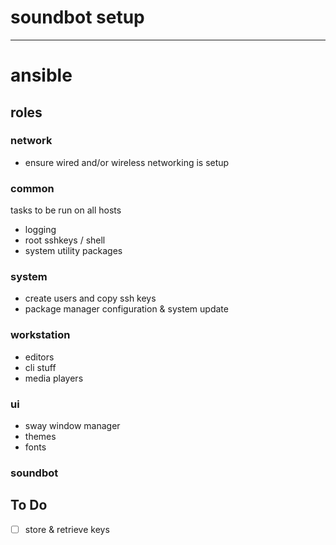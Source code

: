 # soundbot setup
---
# ansible


## roles

### network
  * ensure wired and/or wireless networking is setup

### common
tasks to be run on all hosts

  * logging
  * root sshkeys / shell
  * system utility packages

### system

  * create users and copy ssh keys
  * package manager configuration & system update

### workstation
  * editors
  * cli stuff
  * media players

### ui
  * sway window manager
  * themes
  * fonts

### soundbot

## To Do

- [ ] store & retrieve keys
